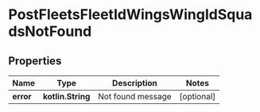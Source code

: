 
# PostFleetsFleetIdWingsWingIdSquadsNotFound

## Properties
Name | Type | Description | Notes
------------ | ------------- | ------------- | -------------
**error** | **kotlin.String** | Not found message |  [optional]



